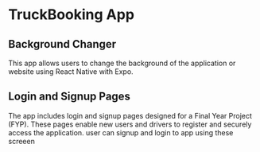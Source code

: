 # TruckBooking App

## Background Changer 

This app allows users to change the background of the application or website using React Native with Expo.

## Login and Signup Pages

The app includes login and signup pages designed for a Final Year Project (FYP). These pages enable new users and drivers to register and securely access the application.
user can signup and login to app using these screeen
